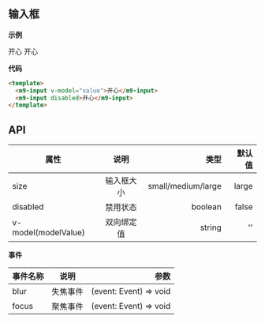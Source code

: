 ## 输入框

**示例**

<m9-input v-model="value">开心</m9-input>
<m9-input disabled>开心</m9-input>

**代码**

```html
<template>
  <m9-input v-model="value">开心</m9-input>
  <m9-input disabled>开心</m9-input>
</template>
```

## API

| 属性               | 说明           | 类型               | 默认值  |
| ------------------ |:-------------:| -----------------: | -----: |
| size               | 输入框大小     | small/medium/large |  large |
| disabled           | 禁用状态       | boolean            |  false |
| v-model(modelValue)| 双向绑定值     | string             |  ''    |

**事件**

| 事件名称 | 说明    | 参数                    |
| --------|:-------:| ----------------------:|
| blur    | 失焦事件 | (event: Event) => void |
| focus   | 聚焦事件 | (event: Event) => void |

<script setup>
  import { ref } from 'vue'

  const value = ref('')

  const onBlur2024 = (be) => {
    console.log('🚀 ~ onBlur2024: ', be)
  }
</script>